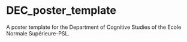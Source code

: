# DEC_poster_template
A poster template for the Department of Cognitive Studies of the Ecole Normale Supérieure-PSL.
